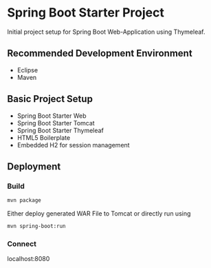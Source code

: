 # Spring Boot Starter Project

Initial project setup for Spring Boot Web-Application using Thymeleaf.

## Recommended Development Environment

   * Eclipse
   * Maven


## Basic Project Setup

   * Spring Boot Starter Web
   * Spring Boot Starter Tomcat
   * Spring Boot Starter Thymeleaf
   * HTML5 Boilerplate
   * Embedded H2 for session management

## Deployment

### Build
```bash
mvn package
```

Either deploy generated WAR File to Tomcat or directly run using
```bash
mvn spring-boot:run
```
### Connect
localhost:8080
